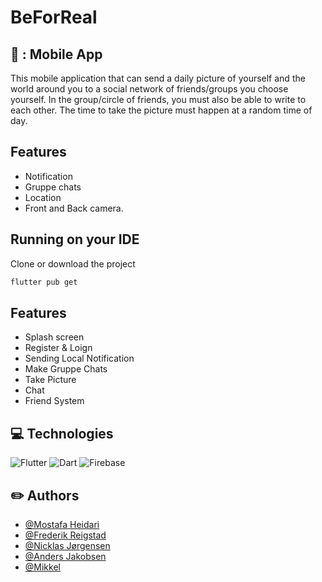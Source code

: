  # BeForReal

## 📲 : Mobile App
This mobile application that can send a daily picture of yourself and the world around you to a social network of friends/groups you choose yourself. In the group/circle of friends, you must also be able to write to each other. The time to take the picture must happen at a random time of day.

## Features
- Notification
- Gruppe chats 
- Location
- Front and Back camera.


## Running on your IDE 

Clone or download the project

```bash
flutter pub get
```
## Features
- Splash screen
- Register & Loign
- Sending Local Notification
- Make Gruppe Chats
- Take Picture
- Chat
- Friend System


## :computer: Technologies
![Flutter](https://img.shields.io/badge/Flutter-%2302569B.svg?style=for-the-badge&logo=Flutter&logoColor=white)
![Dart](https://img.shields.io/badge/dart-%230175C2.svg?style=for-the-badge&logo=dart&logoColor=white)
![Firebase](https://img.shields.io/badge/Firebase-039BE5?style=for-the-badge&logo=Firebase&logoColor=white)



## :pencil2: Authors

* [@Mostafa Heidari](https://github.com/MostafaHeidari/)
* [@Frederik Reigstad](https://github.com/FrederikReigstad)
* [@Nicklas Jørgensen](https://github.com/nicklas0110/)
* [@Anders Jakobsen](https://github.com/AndersJakobsen/)
* [@Mikkel](https://github.com/Roatze)
